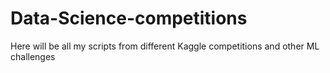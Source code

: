 # Data-Science-competitions
Here will be all my scripts from different Kaggle competitions and other ML challenges
